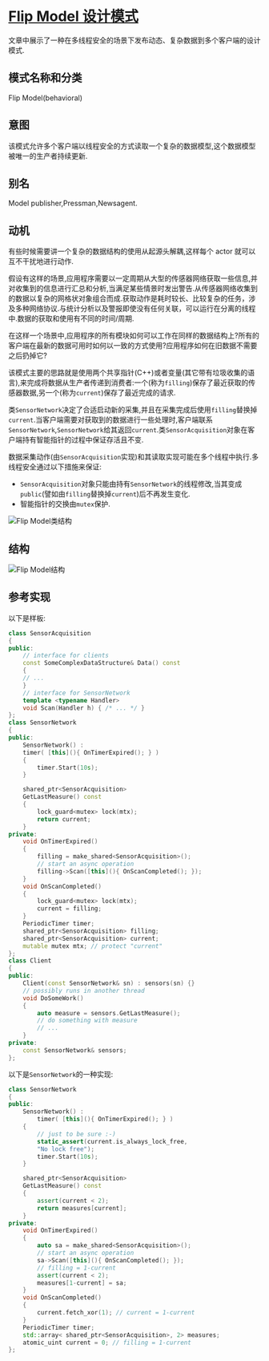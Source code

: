 # [Flip Model 设计模式](https://accu.org/var/uploads/journals/Overload148.pdf#page=8)

文章中展示了一种在多线程安全的场景下发布动态、复杂数据到多个客户端的设计模式.

## 模式名称和分类

Flip Model(behavioral)

## 意图

该模式允许多个客户端以线程安全的方式读取一个复杂的数据模型,这个数据模型被唯一的生产者持续更新.

## 别名

Model publisher,Pressman,Newsagent.

## 动机

有些时候需要讲一个复杂的数据结构的使用从起源头解耦,这样每个 actor 就可以互不干扰地进行动作.

假设有这样的场景,应用程序需要以一定周期从大型的传感器网络获取一些信息,并对收集到的信息进行汇总和分析,当满足某些情景时发出警告.从传感器网络收集到的数据以复杂的网格状对象组合而成.获取动作是耗时较长、比较复杂的任务，涉及多种网络协议.与统计分析以及警报即使没有任何关联，可以运行在分离的线程中.数据的获取和使用有不同的时间/周期.

在这样一个场景中,应用程序的所有模块如何可以工作在同样的数据结构上?所有的客户端在最新的数据可用时如何以一致的方式使用?应用程序如何在旧数据不需要之后扔掉它?

该模式主要的思路就是使用两个共享指针(C++)或者变量(其它带有垃圾收集的语言),来完成将数据从生产者传递到消费者:一个(称为`filling`)保存了最近获取的传感器数据,另一个(称为`current`)保存了最近完成的请求.

类`SensorNetwork`决定了合适启动新的采集,并且在采集完成后使用`filling`替换掉`current`.当客户端需要对获取到的数据进行一些处理时,客户端联系`SensorNetwork`,`SensorNetwork`给其返回`current`.类`SensorAcquisition`对象在客户端持有智能指针的过程中保证存活且不变.

数据采集动作(由`SensorAcquisition`实现)和其读取实现可能在多个线程中执行.多线程安全通过以下措施来保证:

- `SensorAcquisition`对象只能由持有`SensorNetwork`的线程修改,当其变成`public`(譬如由`filling`替换掉`current`)后不再发生变化.
- 智能指针的交换由`mutex`保护.

![Flip Model类结构](p1.png)

## 结构

![Flip Model结构](p2.png)

## 参考实现

以下是样板:

```C++
class SensorAcquisition
{
public:
    // interface for clients
    const SomeComplexDataStructure& Data() const
    {
    // ...
    }
    // interface for SensorNetwork
    template <typename Handler>
    void Scan(Handler h) { /* ... */ }
};
class SensorNetwork
{
public:
    SensorNetwork() :
    timer( [this](){ OnTimerExpired(); } )
    {
        timer.Start(10s);
    }

    shared_ptr<SensorAcquisition>
    GetLastMeasure() const
    {
        lock_guard<mutex> lock(mtx);
        return current;
    }
private:
    void OnTimerExpired()
    {
        filling = make_shared<SensorAcquisition>();
        // start an async operation
        filling->Scan([this](){ OnScanCompleted(); });
    }
    void OnScanCompleted()
    {
        lock_guard<mutex> lock(mtx);
        current = filling;
    }
    PeriodicTimer timer;
    shared_ptr<SensorAcquisition> filling;
    shared_ptr<SensorAcquisition> current;
    mutable mutex mtx; // protect "current"
};
class Client
{
public:
    Client(const SensorNetwork& sn) : sensors(sn) {}
    // possibly runs in another thread
    void DoSomeWork()
    {
        auto measure = sensors.GetLastMeasure();
        // do something with measure
        // ...
    }
private:
    const SensorNetwork& sensors;
};
```

以下是`SensorNetwork`的一种实现:

```C++
class SensorNetwork
{
public:
    SensorNetwork() :
        timer( [this](){ OnTimerExpired(); } )
    {
        // just to be sure :-)
        static_assert(current.is_always_lock_free,
        "No lock free");
        timer.Start(10s);
    }

    shared_ptr<SensorAcquisition>
    GetLastMeasure() const
    {
        assert(current < 2);
        return measures[current];
    }
private:
    void OnTimerExpired()
    {
        auto sa = make_shared<SensorAcquisition>();
        // start an async operation
        sa->Scan([this](){ OnScanCompleted(); });
        // filling = 1-current
        assert(current < 2);
        measures[1-current] = sa;
    }
    void OnScanCompleted()
    {
        current.fetch_xor(1); // current = 1-current
    }
    PeriodicTimer timer;
    std::array< shared_ptr<SensorAcquisition>, 2> measures;
    atomic_uint current = 0; // filling = 1-current
};
```
